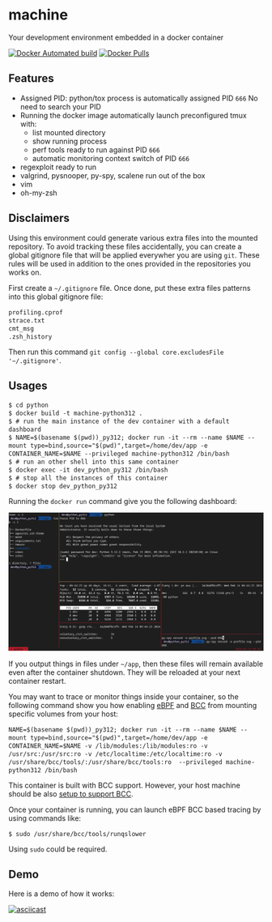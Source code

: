 # machine
Your development environment embedded in a docker container

[![Docker Automated build](https://img.shields.io/docker/automated/4383/machine.svg)]()
[![Docker Pulls](https://img.shields.io/docker/pulls/4383/machine.svg)]()

## Features
- Assigned PID: python/tox process is automatically assigned PID `666`
  No need to search your PID
- Running the docker image automatically launch preconfigured tmux with:
    - list mounted directory
    - show running process
    - perf tools ready to run against PID `666`
    - automatic monitoring context switch of PID `666`
- regexploit ready to run
- valgrind, pysnooper, py-spy, scalene run out of the box
- vim
- oh-my-zsh

## Disclaimers

Using this environment could generate various extra files into
the mounted repository. To avoid tracking these files accidentally,
you can create a global gitignore file that will be applied everywher
you are using `git`. These rules will be used in addition to the ones
provided in the repositories you works on.

First create a `~/.gitignore` file.
Once done, put these extra files patterns into this global gitignore file:

```
profiling.cprof
strace.txt
cmt_msg
.zsh_history
```

Then run this command `git config --global core.excludesFile '~/.gitignore'`.

## Usages

```shell
$ cd python
$ docker build -t machine-python312 .
$ # run the main instance of the dev container with a default dashboard
$ NAME=$(basename $(pwd))_py312; docker run -it --rm --name $NAME --mount type=bind,source="$(pwd)",target=/home/dev/app -e CONTAINER_NAME=$NAME --privileged machine-python312 /bin/bash
$ # run an other shell into this same container
$ docker exec -it dev_python_py312 /bin/bash
$ # stop all the instances of this container
$ docker stop dev_python_py312
```

Running the `docker run` command give you the following dashboard:

![Default dashboard](example.png "Default dashboard")

If you output things in files under `~/app`, then these files will remain
available even after the container shutdown. They will be reloaded at your next container restart.

You may want to trace or monitor things inside your container, so the
following command show you how enabling [eBPF](https://ebpf.io/) and
[BCC](https://github.com/iovisor/bcc) from mounting specific
volumes from your host:

```
NAME=$(basename $(pwd))_py312; docker run -it --rm --name $NAME --mount type=bind,source="$(pwd)",target=/home/dev/app -e CONTAINER_NAME=$NAME -v /lib/modules:/lib/modules:ro -v /usr/src:/usr/src:ro -v /etc/localtime:/etc/localtime:ro -v /usr/share/bcc/tools/:/usr/share/bcc/tools:ro  --privileged machine-python312 /bin/bash
```

This container is built with BCC support. However, your host machine should
be also [setup to support BCC](https://github.com/iovisor/bcc/blob/master/INSTALL.md).

Once your container is running, you can launch eBPF BCC based tracing by
using commands like:

```
$ sudo /usr/share/bcc/tools/runqslower
```

Using `sudo` could be required.

## Demo

Here is a demo of how it works:

[![asciicast](https://asciinema.org/a/0e7cLRsHiNJlBQdlIgdkApAsU.svg)](https://asciinema.org/a/0e7cLRsHiNJlBQdlIgdkApAsU)
